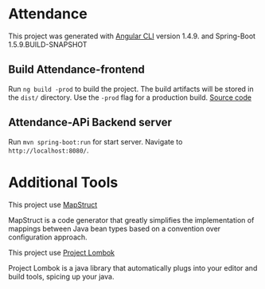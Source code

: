 # Attendance

This project was generated with [Angular CLI](https://github.com/angular/angular-cli) version 1.4.9. and Spring-Boot 1.5.9.BUILD-SNAPSHOT

## Build Attendance-frontend 

Run `ng build -prod` to build the project. The build artifacts will be stored in the `dist/` directory. Use the `-prod` flag for a production build.
[Source code](https://github.com/faltdor/attendance-api-test/tree/master/Attendance-fronted)

## Attendance-APi Backend server

Run `mvn spring-boot:run` for start server. Navigate to `http://localhost:8080/`.

# Additional Tools
This project use [MapStruct](http://mapstruct.org/)

MapStruct is a code generator that greatly simplifies the implementation of mappings between Java bean types based on a convention over configuration approach.

This project use [Project Lombok](https://projectlombok.org/)

Project Lombok is a java library that automatically plugs into your editor and build tools, spicing up your java.



